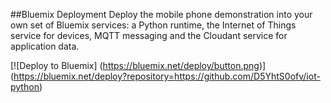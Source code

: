 ##Bluemix Deployment
Deploy the mobile phone demonstration into your own set of Bluemix services: a Python runtime, the Internet of Things service for devices, MQTT messaging and the Cloudant service for application data. 

[![Deploy to Bluemix]
(https://bluemix.net/deploy/button.png)]
(https://bluemix.net/deploy?repository=https://github.com/D5YhtS0ofv/iot-python)
